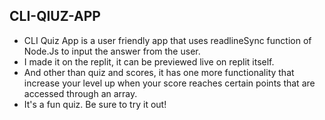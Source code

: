 ## CLI-QIUZ-APP
- CLI Quiz App is a user friendly app that uses readlineSync function of Node.Js to input the answer from the user.
- I made it on the replit, it can be previewed live on replit itself.
- And other than quiz and scores, it has one more functionality that increase your level up when your score reaches certain points that are accessed through an array.
- It's a fun quiz. Be sure to try it out!
